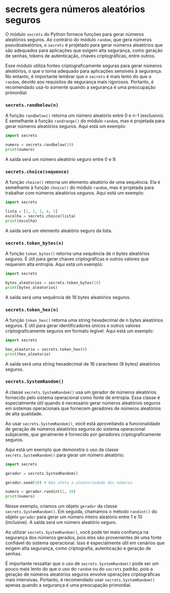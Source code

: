 # secrets gera números aleatórios seguros

O módulo `secrets` do Python fornece funções para gerar números aleatórios seguros. Ao contrário do módulo `random`, que gera números pseudoaleatórios, o `secrets` é projetado para gerar números aleatórios que são adequados para aplicações que exigem alta segurança, como geração de senhas, tokens de autenticação, chaves criptográficas, entre outros.

Esse módulo utiliza fontes criptograficamente seguras para gerar números aleatórios, o que o torna adequado para aplicações sensíveis à segurança. No entanto, é importante lembrar que o `secrets` é mais lento do que o `random`, devido aos requisitos de segurança mais rigorosos. Portanto, é recomendado usá-lo somente quando a segurança é uma preocupação primordial.

### `secrets.randbelow(n)`

A função `randbelow()` retorna um número aleatório entre 0 e n-1 (exclusivo). É semelhante à função `randrange()` do módulo `random`, mas é projetada para gerar números aleatórios seguros. Aqui está um exemplo:

```python
import secrets

numero = secrets.randbelow(10)
print(numero)
```

A saída será um número aleatório seguro entre 0 e 9.

### `secrets.choice(sequence)`

A função `choice()` retorna um elemento aleatório de uma sequência. Ela é semelhante à função `choice()` do módulo `random`, mas é projetada para trabalhar com números aleatórios seguros. Aqui está um exemplo:

```python
import secrets

lista = [1, 2, 3, 4, 5]
escolha = secrets.choice(lista)
print(escolha)
```

A saída será um elemento aleatório seguro da lista.

### `secrets.token_bytes(n)`

A função `token_bytes()` retorna uma sequência de n bytes aleatórios seguros. É útil para gerar chaves criptográficas e outros valores que requerem alta entropia. Aqui está um exemplo:

```python
import secrets

bytes_aleatorios = secrets.token_bytes(16)
print(bytes_aleatorios)
```

A saída será uma sequência de 16 bytes aleatórios seguros.

### `secrets.token_hex(n)`

A função `token_hex()` retorna uma string hexadecimal de n bytes aleatórios seguros. É útil para gerar identificadores únicos e outros valores criptograficamente seguros em formato legível. Aqui está um exemplo:

```python
import secrets

hex_aleatorio = secrets.token_hex(8)
print(hex_aleatorio)
```

A saída será uma string hexadecimal de 16 caracteres (8 bytes) aleatórios seguros.

### `secrets.SystemRandom()`

A classe `secrets.SystemRandom()` usa um gerador de números aleatórios fornecido pelo sistema operacional como fonte de entropia. Essa classe é especialmente útil quando é necessário gerar números aleatórios seguros em sistemas operacionais que fornecem geradores de números aleatórios de alta qualidade.

Ao usar `secrets.SystemRandom()`, você está aproveitando a funcionalidade de geração de números aleatórios seguros do sistema operacional subjacente, que geralmente é fornecido por geradores criptograficamente seguros.

Aqui está um exemplo que demonstra o uso da classe `secrets.SystemRandom()` para gerar um número aleatório:

```python
import secrets

gerador = secrets.SystemRandom()

gerador.seed(10) # Não afeta a aleatoriedade dos números

numero = gerador.randint(1, 10)
print(numero)
```

Nesse exemplo, criamos um objeto `gerador` da classe `secrets.SystemRandom()`. Em seguida, chamamos o método `randint()` do objeto `gerador` para gerar um número inteiro aleatório entre 1 e 10 (inclusive). A saída será um número aleatório seguro.

Ao utilizar `secrets.SystemRandom()`, você pode ter mais confiança na segurança dos números gerados, pois eles são provenientes de uma fonte confiável do sistema operacional. Isso é especialmente útil em cenários que exigem alta segurança, como criptografia, autenticação e geração de senhas.

É importante ressaltar que o uso de `secrets.SystemRandom()` pode ser um pouco mais lento do que o uso do `random` ou do `secrets` padrão, pois a geração de números aleatórios seguros envolve operações criptográficas mais intensivas. Portanto, é recomendado usar `secrets.SystemRandom()` apenas quando a segurança é uma preocupação primordial.